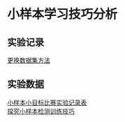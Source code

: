 <link rel="stylesheet" type="text/css" href="/themes/newsprint.css">

# 小样本学习技巧分析
## 实验记录
[更换数据集方法](/experiment/%E6%9B%B4%E6%8D%A2%E6%95%B0%E6%8D%AE%E9%9B%86%E6%96%B9%E6%B3%95.md)
## 实验数据
[小样本小目标比赛实验记录表](/experiment/%E5%B0%8F%E6%A0%B7%E6%9C%AC%E5%B0%8F%E7%9B%AE%E6%A0%87%E6%AF%94%E8%B5%9B%E5%AE%9E%E9%AA%8C%E8%AE%B0%E5%BD%95%E8%A1%A8.md)  
[探究小样本检测训练技巧](/experiment/%E6%8E%A2%E7%A9%B6%E5%B0%8F%E6%A0%B7%E6%9C%AC%E6%A3%80%E6%B5%8B%E8%AE%AD%E7%BB%83%E6%8A%80%E5%B7%A7.md)